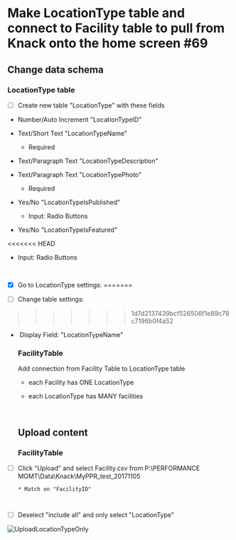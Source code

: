 # Make LocationType table and connect to Facility table to pull from Knack onto the home screen #69

## Change data schema

### LocationType table

- [ ] Create new table "LocationType" with these fields

- Number/Auto Increment "LocationTypeID"

- Text/Short Text "LocationTypeName"
  - Required

- Text/Paragraph Text "LocationTypeDescription"

- Text/Paragraph Text "LocationTypePhoto"

  - Required

- Yes/No "LocationTypeIsPublished"

  - Input: Radio Buttons

- Yes/No "LocationTypeIsFeatured"

<<<<<<< HEAD
  - Input: Radio Buttons

  ​


- [x] Go to LocationType settings:
=======


- [ ] Change table settings:
>>>>>>> 1d7d2137439bcf526506f1e89c79c7196b0f4a52

* ​	Display Field: "LocationTypeName"

  ### FacilityTable 

  Add connection from Facility Table to LocationType table

  - each Facility has ONE LocationType

  - each LocationType has MANY facilities

    ​

  ## Upload content

  ### FacilityTable 

- [ ] Click "Upload" and select Facility.csv from P:\PERFORMANCE MGMT\Data\Knack\MyPPR_test_20171105

      * Match on "FacilityID" 

      ​

- [ ] Deselect "include all" and only select "LocationType"


![UploadLocationTypeOnly](/images/69/UploadLocationTypeOnly.PNG)



